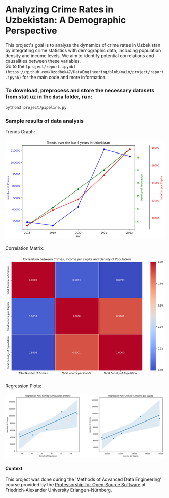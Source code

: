 # Analyzing Crime Rates in Uzbekistan: A Demographic Perspective

This project's goal is to analyze the dynamics of crime rates in Uzbekistan by integrating crime statistics with demographic data, including population density and income levels. We aim to identify potential correlations and causalities between these variables. <br>
Go to the `[project/report.ipynb](https://github.com/Ozodbek47/DataEngineering/blob/main/project/report.ipynb)` for the main code and more information.

### To download, preprocess and store the necessary datasets from stat.uz in the `data` folder, run:

```bash
python3 project/pipeline.py
```

### Sample results of data analysis

Trends Graph:
<br><br>
<img src="examples/sample_trends.png" width="800"/>
<br><br>
Correlation Matrix: 
<br><br>
<img src="examples/sample_correlation.png" width="800"/>
<br><br>
Regression Plots:
<br><br>
<img src="examples/sample_regression.png" width="800" />

#### Context
This project was done during the 'Methods of Advanced Data Engineering' course provided by the [Professorship for Open-Source Software](https://oss.cs.fau.de) at Friedrich-Alexander University Erlangen-Nürnberg.